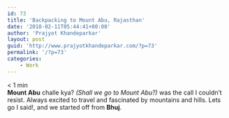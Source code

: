 ```yaml
---
id: 73
title: 'Backpacking to Mount Abu, Rajasthan'
date: '2018-02-11T05:44:41+00:00'
author: 'Prajyot Khandeparkar'
layout: post
guid: 'http://www.prajyotkhandeparkar.com/?p=73'
permalink: '/?p=73'
categories:
    - Work
---
```


<span class="rt-reading-time" style="display: block;"><span class="rt-label rt-prefix"></span> <span class="rt-time">&lt; 1</span> <span class="rt-label rt-postfix">min</span></span>**Mount Abu** challe kya? *(Shall we go to Mount Abu?)*  was the call I couldn’t resist. Always excited to travel and fascinated by mountains and hills. Lets go I said!, and we started off from **Bhuj**.